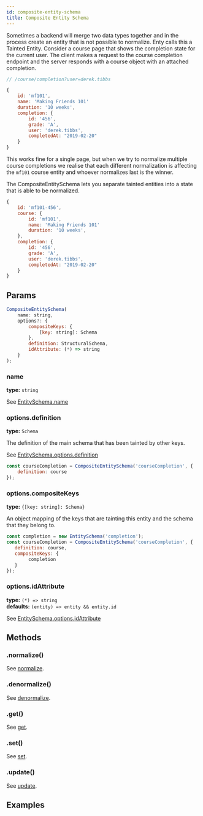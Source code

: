 ```yaml
---
id: composite-entity-schema
title: Composite Entity Schema
---
```


Sometimes a backend will merge two data types together and in the process create an entity that is 
not possible to normalize. Enty calls this a Tainted Entity. Consider a course page that shows
the completion state for the current user. The client makes a request to the course completion
endpoint and the server responds with a course object with an attached completion. 

```js
// /course/completion?user=derek.tibbs

{
    id: 'mf101',
    name: 'Making Friends 101'
    duration: '10 weeks',
    completion: {
        id: '456',
        grade: 'A',
        user: 'derek.tibbs',
        completedAt: "2019-02-20"
    }
}
```

This works fine for a single page, but when we try to normalize multiple course completions we 
realise that each different normalization is affecting the `mf101` course entity and whoever 
normalizes last is the winner.

The CompositeEntitySchema lets you separate tainted entities into a state that is able to be
normalized.

```js
{
    id: 'mf101-456', 
    course: {
        id: 'mf101',
        name: 'Making Friends 101'
        duration: '10 weeks',
    },
    completion: {
        id: '456',
        grade: 'A',
        user: 'derek.tibbs',
        completedAt: "2019-02-20"
    }
}
```

## Params
```js
CompositeEntitySchema(
    name: string,
    options?: {
        compositeKeys: {
            [key: string]: Schema
        },
        definition: StructuralSchema,
        idAttribute: (*) => string
    }
);
```

### name 
**type:** `string`  

See [EntitySchema.name](./entity-schema#name)

### options.definition 
**type:** `Schema`  

The definition of the main schema that has been tainted by other keys.

See [EntitySchema.options.definition](./entity-schema#optionsdefinition)

```js
const courseCompletion = CompositeEntitySchema('courseCompletion', {
    definition: course
});
```


### options.compositeKeys
**type:** `{[key: string]: Schema}`  

An object mapping of the keys that are tainting this entity and the schema that they belong to.

```js
const completion = new EntitySchema('completion');
const courseCompletion = CompositeEntitySchema('courseCompletion', {
   definition: course,
   compositeKeys: {
        completion
   }
});
```


### options.idAttribute
**type:** `(*) => string`  
**defaults:** `(entity) => entity && entity.id`

See [EntitySchema.options.idAttribute](./entity-schema#optionsidattribute)


## Methods

### .normalize()
See [normalize](./all-schemas#normalize).

### .denormalize()
See [denormalize](./all-schemas#denormalize).

### .get()
See [get](./all-schemas#get).

### .set()
See [set](./all-schemas#set).

### .update()
See [update](./all-schemas#update).



## Examples
